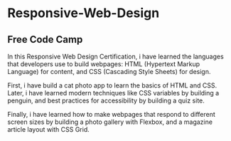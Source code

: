 # Responsive-Web-Design
## Free Code Camp

In this Responsive Web Design Certification, i have learned the languages that developers use to build webpages: HTML (Hypertext Markup Language) for content, and CSS (Cascading Style Sheets) for design.

First, i have build a cat photo app to learn the basics of HTML and CSS. Later, i have learned modern techniques like CSS variables by building a penguin, and best practices for accessibility by building a quiz site.

Finally, i have learned how to make webpages that respond to different screen sizes by building a photo gallery with Flexbox, and a magazine article layout with CSS Grid.
